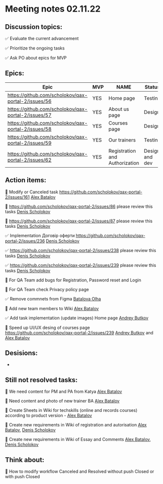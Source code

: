 # Meeting notes 02.11.22  

## Discussion topics:   

:white_check_mark: Evaluate the current advancement

:white_check_mark: Prioritize the ongoing tasks 

:white_check_mark: Ask PO about epics for MVP 

## Epics:  

| Epic                |    MVP  | NAME |Status |
|---------------------|---------|------|-------|   
|https://github.com/scholokov/qax-portal-2/issues/56 |YES| Home page| Testing|
|https://github.com/scholokov/qax-portal-2/issues/57|YES| About us page| Design |
|https://github.com/scholokov/qax-portal-2/issues/58|YES|Courses page |Design|
|https://github.com/scholokov/qax-portal-2/issues/59|YES| Our trainers|Testing|
|https://github.com/scholokov/qax-portal-2/issues/62|YES| Registration and Authorization|Design and dev|  

## Action items: 

:black_square_button: Modify or Canceled task https://github.com/scholokov/qax-portal-2/issues/161 [Alex Batalov](https://github.com/ABatalov) 

:black_square_button: https://github.com/scholokov/qax-portal-2/issues/86 please review this tasks [Denis Scholokov](https://github.com/scholokov) 

:black_square_button: https://github.com/scholokov/qax-portal-2/issues/87 please review this tasks [Denis Scholokov](https://github.com/scholokov) 

✅ Implementation Договір оферти https://github.com/scholokov/qax-portal-2/issues/236 [Denis Scholokov](https://github.com/scholokov)   

✅ https://github.com/scholokov/qax-portal-2/issues/238 please review this tasks [Denis Scholokov](https://github.com/scholokov)  

✅ https://github.com/scholokov/qax-portal-2/issues/239 please review this tasks [Denis Scholokov](https://github.com/scholokov)

:black_square_button: For QA Team add bugs for Registration, Password reset and Login  

:black_square_button: For QA Team check Privacy policy page 

:white_check_mark: Remove commnets from Figma [Batalova Olha](https://github.com/BatalovaOlha) 

:black_square_button: Add new team members to Wiki [Alex Batalov](https://github.com/ABatalov) 

:white_check_mark: Add task implementation (update images) Home page [Andrey Butkov](https://github.com/ButKoff) 

:black_square_button: Speed up UI/UX desing of courses page https://github.com/scholokov/qax-portal-2/issues/239 [Andrey Butkov](https://github.com/ButKoff) and [Alex Batalov](https://github.com/ABatalov) 

## Desisions: 

*

## Still not resolved tasks:    

:black_square_button: We need content for PM and PA from Katya  [Alex Batalov](https://github.com/ABatalov)  

:black_square_button: Need content and photo of new trainer BA [Alex Batalov](https://github.com/ABatalov) 

:black_square_button: Create Sheets in Wiki for techskills (online and records courses) according to product version - [Alex Batalov](https://github.com/ABatalov) 

:black_square_button: Create new requirements in Wiki of registration and autorisation [Alex Batalov](https://github.com/ABatalov), [Denis Scholokov](https://github.com/scholokov) 

:black_square_button: Create new requirements in Wiki of Essay and Comments [Alex Batalov](https://github.com/ABatalov), [Denis Scholokov](https://github.com/scholokov) 


## Think about:    

:black_square_button: How to modify workflow Canceled and Resolved without push Closed or with push Closed 

